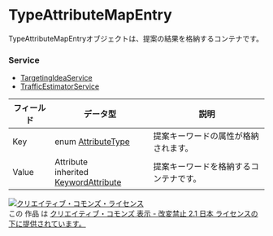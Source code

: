 # TypeAttributeMapEntry
TypeAttributeMapEntryオブジェクトは、提案の結果を格納するコンテナです。
### Service
+ [TargetingIdeaService](../services/TargetingIdeaService.md)
+ [TrafficEstimatorService](../services/TrafficEstimatorService.md)

| フィールド | データ型 | 説明 | 
|---|---|---|
| Key| enum <a href="../data/AttributeType.md">AttributeType</a>| 提案キーワードの属性が格納されます。 |
| Value| Attribute<br>inherited <a href="../data/KeywordAttribute.md">KeywordAttribute</a>| 提案キーワードを格納するコンテナです。 |
<a rel="license" href="http://creativecommons.org/licenses/by-nd/2.1/jp/"><img alt="クリエイティブ・コモンズ・ライセンス" style="border-width:0" src="https://i.creativecommons.org/l/by-nd/2.1/jp/88x31.png" /></a><br />この 作品 は <a rel="license" href="http://creativecommons.org/licenses/by-nd/2.1/jp/">クリエイティブ・コモンズ 表示 - 改変禁止 2.1 日本 ライセンスの下に提供されています。</a>
